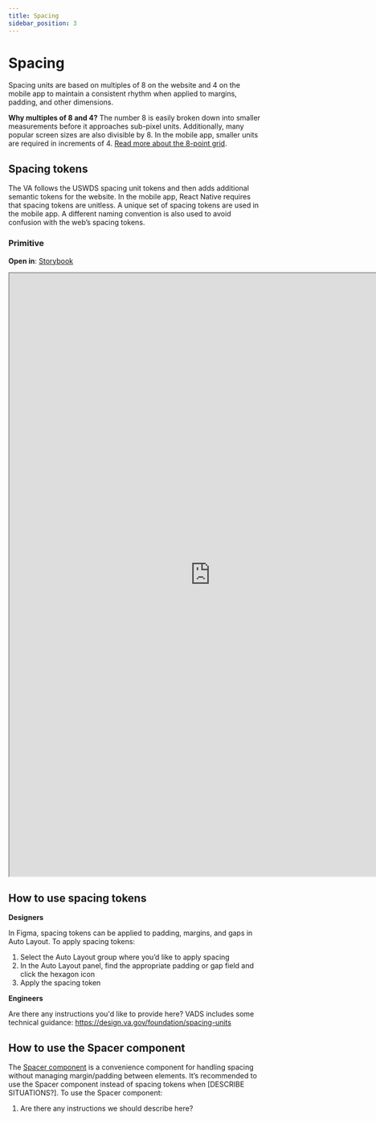 ```yaml
---
title: Spacing
sidebar_position: 3
---
```


# Spacing

Spacing units are based on multiples of 8 on the website and 4 on the mobile app to maintain a consistent rhythm when applied to margins, padding, and other dimensions.

**Why multiples of 8 and 4?**
The number 8 is easily broken down into smaller measurements before it approaches sub-pixel units. Additionally, many popular screen sizes are also divisible by 8. In the mobile app, smaller units are required in increments of 4. [Read more about the 8-point grid](https://spec.fm/specifics/8-pt-grid).

## Spacing tokens

The VA follows the USWDS spacing unit tokens and then adds additional semantic tokens for the website. In the mobile app, React Native requires that spacing tokens are unitless. A unique set of spacing tokens are used in the mobile app. A different naming convention is also used to avoid confusion with the web’s spacing tokens.

### Primitive
**Open in**: [Storybook](https://department-of-veterans-affairs.github.io/va-mobile-library/?path=/docs/design-tokens-spacing--docs#primitive)
<iframe width="800" height="1200" alt="Image of design tokens in Figma" src="https://www.figma.com/embed?embed_host=share&url=https%3A%2F%2Fwww.figma.com/design/rdLIEaC9rVwX70QbIGkMvG/%F0%9F%93%90-Design-Tokens-Library---Design-System---VA-Mobile?node-id=1606-1663&t=PljikYyjG5LVlwDo-4" allowfullscreen></iframe>

## How to use spacing tokens

**Designers**

In Figma, spacing tokens can be applied to padding, margins, and gaps in Auto Layout. To apply spacing tokens:

1. Select the Auto Layout group where you’d like to apply spacing
2. In the Auto Layout panel, find the appropriate padding or gap field and click the hexagon icon
3. Apply the spacing token

**Engineers**

Are there any instructions you'd like to provide here? VADS includes some technical guidance: https://design.va.gov/foundation/spacing-units

## How to use the Spacer component
The [Spacer component](https://department-of-veterans-affairs.github.io/va-mobile-library/?path=/docs/spacer--docs) is a convenience component for handling spacing without managing margin/padding between elements. It’s recommended to use the Spacer component instead of spacing tokens when [DESCRIBE SITUATIONS?]. To use the Spacer component:

1. Are there any instructions we should describe here?